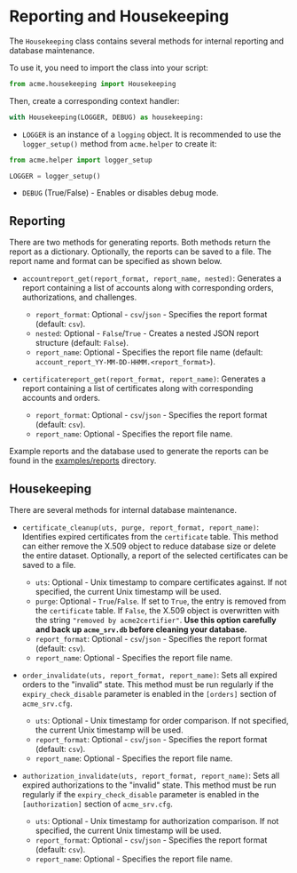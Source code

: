 <!-- markdownlint-disable MD013 -->
<!-- wiki-title: Reporting and Housekeeping -->

# Reporting and Housekeeping

The `Housekeeping` class contains several methods for internal reporting and database maintenance.

To use it, you need to import the class into your script:

```python
from acme.housekeeping import Housekeeping
```

Then, create a corresponding context handler:

```python
with Housekeeping(LOGGER, DEBUG) as housekeeping:
```

- `LOGGER` is an instance of a `logging` object. It is recommended to use the `logger_setup()` method from `acme.helper` to create it:

```python
from acme.helper import logger_setup

LOGGER = logger_setup()
```

- `DEBUG` (True/False) - Enables or disables debug mode.

## Reporting

There are two methods for generating reports. Both methods return the report as a dictionary. Optionally, the reports can be saved to a file. The report name and format can be specified as shown below.

- `accountreport_get(report_format, report_name, nested)`: Generates a report containing a list of accounts along with corresponding orders, authorizations, and challenges.
  - `report_format`: Optional - `csv`/`json` - Specifies the report format (default: `csv`).
  - `nested`: Optional - `False`/`True` - Creates a nested JSON report structure (default: `False`).
  - `report_name`: Optional - Specifies the report file name (default: `account_report_YY-MM-DD-HHMM.<report_format>`).

- `certificatereport_get(report_format, report_name)`: Generates a report containing a list of certificates along with corresponding accounts and orders.
  - `report_format`: Optional - `csv`/`json` - Specifies the report format (default: `csv`).
  - `report_name`: Optional - Specifies the report file name.

Example reports and the database used to generate the reports can be found in the [examples/reports](../examples/reports) directory.

## Housekeeping

There are several methods for internal database maintenance.

- `certificate_cleanup(uts, purge, report_format, report_name)`: Identifies expired certificates from the `certificate` table. This method can either remove the X.509 object to reduce database size or delete the entire dataset. Optionally, a report of the selected certificates can be saved to a file.
  - `uts`: Optional - Unix timestamp to compare certificates against. If not specified, the current Unix timestamp will be used.
  - `purge`: Optional - `True`/`False`. If set to `True`, the entry is removed from the `certificate` table. If `False`, the X.509 object is overwritten with the string `"removed by acme2certifier"`. **Use this option carefully and back up `acme_srv.db` before cleaning your database.**
  - `report_format`: Optional - `csv`/`json` - Specifies the report format (default: `csv`).
  - `report_name`: Optional - Specifies the report file name.

- `order_invalidate(uts, report_format, report_name)`: Sets all expired orders to the "invalid" state. This method must be run regularly if the `expiry_check_disable` parameter is enabled in the `[orders]` section of `acme_srv.cfg`.
  - `uts`: Optional - Unix timestamp for order comparison. If not specified, the current Unix timestamp will be used.
  - `report_format`: Optional - `csv`/`json` - Specifies the report format (default: `csv`).
  - `report_name`: Optional - Specifies the report file name.

- `authorization_invalidate(uts, report_format, report_name)`: Sets all expired authorizations to the "invalid" state. This method must be run regularly if the `expiry_check_disable` parameter is enabled in the `[authorization]` section of `acme_srv.cfg`.
  - `uts`: Optional - Unix timestamp for authorization comparison. If not specified, the current Unix timestamp will be used.
  - `report_format`: Optional - `csv`/`json` - Specifies the report format (default: `csv`).
  - `report_name`: Optional - Specifies the report file name.

